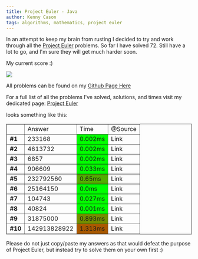 ```yaml
---
title: Project Euler - Java
author: Kenny Cason
tags: algorithms, mathematics, project euler
---
```


In an attempt to keep my brain from rusting I decided to try and work through all the <a href="http://projecteuler.net" target="_blank">Project Euler</a> problems. So far I have solved 72. Still have a lot to go, and I'm sure they will get much harder soon.

My current score :)

<img src="http://projecteuler.net/profile/kennycason.png"/>

All problems can be found on my <a href="https://github.com/kennycason/euler" title="Github Page" target="blank">Github Page Here</a>

For a full list of all the problems I've solved, solutions, and times visit my dedicated page: <a href="/euler.html">Project Euler</a>

looks something like this:

<table border="1" cellpadding="4">
<tr>
<td></td>
<td>Answer</td>
<td>Time</td>
<td>@Source</td>
</tr>
<tr>
<td><b>#1</b></td>
<td>233168</td>
<td style="background-color:#01ff00">0.002ms</td>
<td><a href="https://github.com/kennycason/euler/blob/master/src/_001/_001.java" target="_blank" style="text-decoration: none; color: black;">Link</a></td>
</tr>
<tr>
<td><b>#2</b></td>
<td>4613732</td>
<td style="background-color:#01ff00">0.002ms</td>
<td><a href="https://github.com/kennycason/euler/blob/master/src/_002/_002.java" target="_blank" style="text-decoration: none; color: black;">Link</a></td>
</tr>
<tr>
<td><b>#3</b></td>
<td>6857</td>
<td style="background-color:#01ff00">0.002ms</td>
<td><a href="https://github.com/kennycason/euler/blob/master/src/_003/_003.java" target="_blank" style="text-decoration: none; color: black;">Link</a></td>
</tr>
<tr>
<td><b>#4</b></td>
<td>906609</td>
<td style="background-color:#05fb00">0.033ms</td>
<td><a href="https://github.com/kennycason/euler/blob/master/src/_004/_004.java" target="blank" style="text-decoration: none; color: black;">Link</a></td>
</tr>
<tr>
<td><b>#5</b></td>
<td>232792560</td>
<td style="background-color:#53ad00">0.65ms</td>
<td><a href="https://github.com/kennycason/euler/blob/master/src/_005/_005.java" target="_blank" style="text-decoration: none; color: black;">Link</a></td>
</tr>
<tr>
<td><b>#6</b></td>
<td>25164150</td>
<td style="background-color:#00ff00">0.0ms</td>
<td><a href="https://github.com/kennycason/euler/blob/master/src/_006/_006.java" target="_blank" style="text-decoration: none; color: black;">Link</a></td>
</tr>
<tr>
<td><b>#7</b></td>
<td>104743</td>
<td style="background-color:#04fc00">0.027ms</td>
<td><a href="https://github.com/kennycason/euler/blob/master/src/_007/_007.java" target="_blank" style="text-decoration: none; color: black;">Link</a></td>
</tr>
<tr>
<td><b>#8</b></td>
<td>40824</td>
<td style="background-color:#01ff00">0.001ms</td>
<td><a href="https://github.com/kennycason/euler/blob/master/src/_008/_008.java" target="blank" style="text-decoration: none; color: black;">Link</a></td>
</tr>
<tr>
<td><b>#9</b></td>
<td>31875000</td>
<td style="background-color:#728e00">0.893ms</td>
<td><a href="https://github.com/kennycason/euler/blob/master/src/_009/_009.java" target="_blank" style="text-decoration: none; color: black;">Link</a></td>
</tr>
<tr>
<td><b>#10</b></td>
<td>142913828922</td>
<td style="background-color:#a85800">1.313ms</td>
<td><a href="https://github.com/kennycason/euler/blob/master/src/_010/_010.java" target="_blank" style="text-decoration: none; color: black;">Link</a>
</table>


Please do not just copy/paste my answers as that would defeat the purpose of Project Euler, but instead try to solve them on your own first :)
